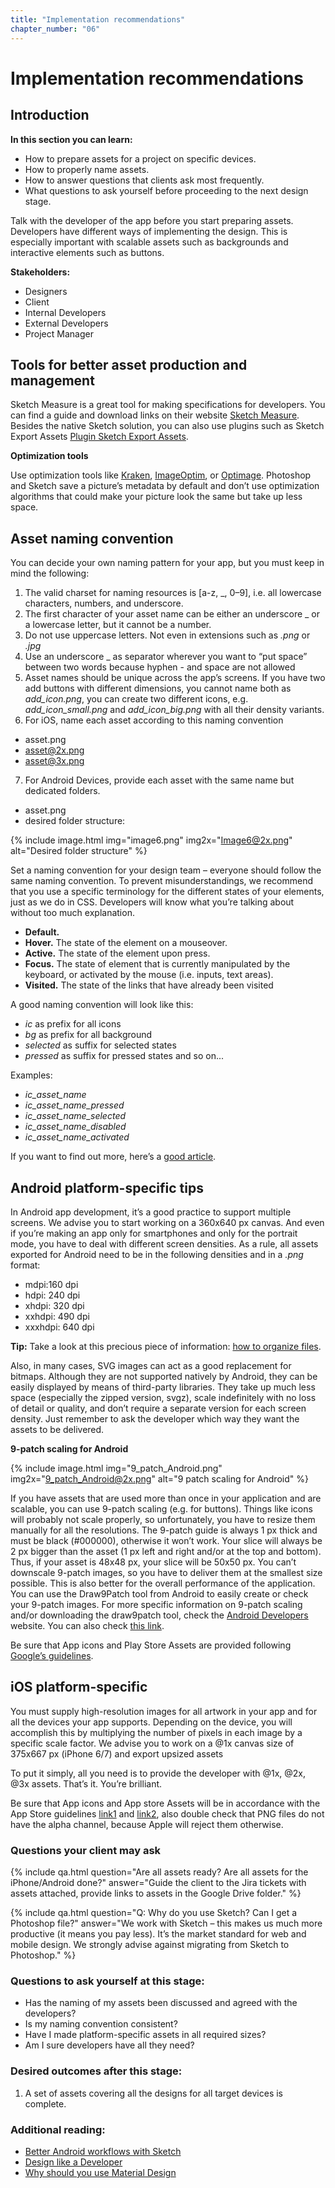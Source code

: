 ```yaml
---
title: "Implementation recommendations"
chapter_number: "06"
---
```


# Implementation recommendations

## Introduction
**In this section you can learn:**
- How to prepare assets for a project on specific devices.
- How to properly name assets.
- How to answer questions that clients ask most frequently.
- What questions to ask yourself before proceeding to the next design stage.

Talk with the developer of the app before you start preparing assets. Developers have different ways of implementing the design. This is especially important with scalable assets such as backgrounds and interactive elements such as buttons.

**Stakeholders:**
- Designers
- Client
- Internal Developers
- External Developers
- Project Manager

## Tools for better asset production and management

Sketch Measure is a great tool for making specifications for developers. You can find a guide and download links on their website [Sketch Measure](http://utom.design/measure/how-to.html).
Besides the native Sketch solution, you can also use plugins such as Sketch Export Assets [Plugin Sketch Export Assets](https://github.com/GeertWille/sketch-export-assets).

**Optimization tools**

Use optimization tools like [Kraken](https://kraken.io/web-interface), [ImageOptim](https://imageoptim.com/mac), or [Optimage](http://getoptimage.com/). Photoshop and Sketch save a picture’s metadata by default and don’t use optimization algorithms that could make your picture look the same but take up less space.

## Asset naming convention

You can decide your own naming pattern for your app, but you must keep in mind the following:
1. The valid charset for naming resources is [a-z, _, 0–9], i.e. all lowercase characters, numbers, and underscore.
2. The first character of your asset name can be either an underscore _ or a lowercase letter, but it cannot be a number.
3. Do not use uppercase letters. Not even in extensions such as *.png* or *.jpg*
4. Use an underscore _ as separator wherever you want to “put space” between two words because hyphen - and space are not allowed
5. Asset names should be unique across the app’s screens. If you have two add buttons with different dimensions, you cannot name both as *add_icon.png*, you can create two different icons, e.g. *add_icon_small.png* and *add_icon_big.png* with all their density variants.
6. For iOS, name each asset according to this naming convention
- asset.png
- asset@2x.png
- asset@3x.png
7. For Android Devices, provide each asset with the same name but dedicated folders.
- asset.png
- desired folder structure:

{% include image.html img="image6.png" img2x="Image6@2x.png" alt="Desired folder structure" %}

Set a naming convention for your design team – everyone should follow the same naming convention. To prevent misunderstandings, we recommend that you use a specific terminology for the different states of your elements, just as we do in CSS. Developers will know what you’re talking about without too much explanation.

- **Default.**
- **Hover.** The state of the element on a mouseover.
- **Active.** The state of the element upon press.
- **Focus.** The state of element that is currently manipulated by the keyboard, or activated by the mouse (i.e. inputs, text areas).
- **Visited.** The state of the links that have already been visited

A good naming convention will look like this:
- *ic* as prefix for all icons
- *bg* as prefix for all background
- *selected* as suffix for selected states
- *pressed* as suffix for pressed states and so on...

Examples:
- *ic_asset_name*
- *ic_asset_name_pressed*
- *ic_asset_name_selected*
- *ic_asset_name_disabled*
- *ic_asset_name_activated*

If you want to find out more, here’s a [good article](https://medium.com/@AkhilDad/a-designers-guide-for-naming-android-assets-f790359d11e5#.8gk28dx78).

## Android platform-specific tips

In Android app development, it’s a good practice to support multiple screens. We advise you to start working on a 360x640 px canvas. And even if you’re making an app only for smartphones and only for the portrait mode, you have to deal with different screen densities. As a rule, all assets exported for Android need to be in the following densities and in a *.png* format:

- mdpi:160 dpi
- hdpi: 240 dpi
- xhdpi: 320 dpi
- xxhdpi: 490 dpi
- xxxhdpi: 640 dpi

**Tip:** Take a look at this precious piece of information: [how to organize files](https://gist.github.com/melvitax/fd592a162ad4fe48bd57).

Also, in many cases, SVG images can act as a good replacement for bitmaps. Although they are not supported natively by Android, they can be easily displayed by means of third-party libraries. They take up much less space (especially the zipped version, svgz), scale indefinitely with no loss of detail or quality, and don’t require a separate version for each screen density.
Just remember to ask the developer which way they want the assets to be delivered.

**9-patch scaling for Android**

{% include image.html img="9_patch_Android.png" img2x="9_patch_Android@2x.png" alt="9 patch scaling for Android" %}

If you have assets that are used more than once in your application and are scalable, you can use 9-patch scaling (e.g. for buttons). Things like icons will probably not scale properly, so unfortunately, you have to resize them manually for all the resolutions. The 9-patch guide is always 1 px thick and must be black (#000000), otherwise it won’t work. Your slice will always be 2 px bigger than the asset (1 px left and right and/or at the top and bottom). Thus, if your asset is 48x48 px, your slice will be 50x50 px. You can’t downscale 9-patch images, so you have to deliver them at the smallest size possible. This is also better for the overall performance of the application. You can use the Draw9Patch tool from Android to easily create or check your 9-patch images. For more specific information on 9-patch scaling and/or downloading the draw9patch tool, check the [Android Developers](http://developer.android.com/tools/help/draw9patch.html) website. You can also check [this link](https://romannurik.github.io/AndroidAssetStudio/nine-patches.html#&sourceDensity=320&name=example).

Be sure that App icons and Play Store Assets are provided following [Google’s guidelines](https://support.google.com/googleplay/android-developer/answer/1078870?hl=en).

## iOS platform-specific

You must supply high-resolution images for all artwork in your app and for all the devices your app supports. Depending on the device, you will accomplish this by multiplying the number of pixels in each image by a specific scale factor. We advise you to work on a @1x canvas size of 375x667 px (iPhone 6/7) and export upsized assets

To put it simply, all you need is to provide the developer with @1x, @2x, @3x assets. That’s it. You’re brilliant.

Be sure that App icons and App store Assets will be in accordance with the App Store guidelines [link1](https://developer.apple.com/ios/human-interface-guidelines/graphics/app-icon/) and [link2](https://developer.apple.com/library/content/qa/qa1686/_index.html), also double check that PNG files do not have the alpha channel, because Apple will reject them otherwise.

### Questions your client may ask

{% include qa.html question="Are all assets ready? Are all assets for the iPhone/Android done?" answer="Guide the client to the Jira tickets with assets attached, provide links to assets in the Google Drive folder." %}

{% include qa.html question="Q: Why do you use Sketch? Can I get a Photoshop file?" answer="We work with Sketch – this makes us much more productive (it means you pay less). It’s the market standard for web and mobile design. We strongly advise against migrating from Sketch to Photoshop." %}

### Questions to ask yourself at this stage:

- Has the naming of my assets been discussed and agreed with the developers?
- Is my naming convention consistent?
- Have I made platform-specific assets in all required sizes?
- Am I sure developers have all they need?

### Desired outcomes after this stage:

1. A set of assets covering all the designs for all target devices is complete.

### Additional reading:
- [Better Android workflows with Sketch](https://medium.com/@lmindler/using-sketch-3-and-a-bit-of-fairy-dust-for-a-better-android-workflow-f667d0048855#.lgpmpu10m)
- [Design like a Developer](https://medium.com/going-your-way-anyway/design-like-a-developer-b92f7a8f4520#.1ynw77olc)
- [Why should you use Material Design](https://www.netguru.co/blog/why-should-you-use-material-design )
